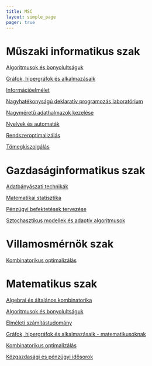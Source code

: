 ```yaml
---
title: MSC
layout: simple_page 
pager: true 
---
```


Műszaki informatikus szak
=========================

[Algoritmusok és bonyolultságuk](http://www.cs.bme.hu/algbony)

[Gráfok, hipergráfok és alkalmazásaik](https://portal.vik.bme.hu/kepzes/targyak/VISZM231/)

[Információelmélet](http://www.cs.bme.hu/infelm)

[Nagyhatékonyságú deklaratív programozás laboratórium](https://portal.vik.bme.hu/kepzes/targyak/VISZMB01/)

[Nagyméretű adathalmazok kezelése](https://portal.vik.bme.hu/kepzes/targyak/VISZMA01/cs.bme.hu/nagyadat)

[Nyelvek és automaták](http://www.cs.bme.hu/nyau)

[Rendszeroptimalizálás](http://www.cs.bme.hu/rendszeropt)

[Tömegkiszolgálás](https://portal.vik.bme.hu/kepzes/targyak/VISZM106/)


Gazdaságinformatikus szak
=========================

[Adatbányászati technikák](http://www.cs.bme.hu/dm)

[Matematikai statisztika](http://www.szit.bme.hu/~kela/ind7.html)

[Pénzügyi befektetések tervezése](https://portal.vik.bme.hu/kepzes/targyak/GT35M404/)

[Sztochasztikus modellek és adaptív algoritmusok](https://portal.vik.bme.hu/kepzes/targyak/VISZDV06/)


Villamosmérnök szak
====================

[Kombinatorikus optimalizálás](http://www.cs.bme.hu/villkombopt)



Matematikus szak
================

[Algebrai és általános kombinatorika](https://portal.vik.bme.hu/kepzes/targyak/VISZM020/)

[Algoritmusok és bonyolultságuk](http://www.cs.bme.hu/algbony)

[Elméleti számítástudomány](https://www.cs.bme.hu/~csima/elmszamtud)

[Gráfok, hipergráfok és alkalmazásaik - matematikusoknak](https://www.ttk.bme.hu/kepzes/MSc/tantargyak/matematika/Grafok,%20hipergrafok%20es%20alkalmazasaik.pdf)

[Kombinatorikus optimalizálás](http://www.cs.bme.hu/rendszeropt)

[Közgazdasági és pénzügyi idősorok](https://portal.vik.bme.hu/kepzes/targyak/VISZM021/)
